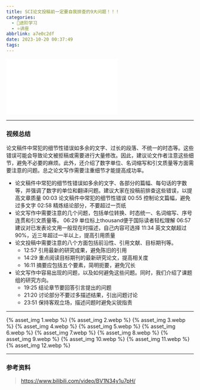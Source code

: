 ```yaml
---
title: SCI论文投稿前一定要自我排查的9大问题！！！
categories:
  - 🌙进阶学习
  - ⭐讲座
abbrlink: a7e0c2df
date: 2023-10-20 00:37:49
tags:
---
```


<iframe src="//player.bilibili.com/player.html?aid=832448998&bvid=BV1N34y1u7pH&cid=1305270631&p=1" scrolling="no" border="0" frameborder="no" framespacing="0" allowfullscreen="true"> </iframe>

<!--more-->

***

### 视频总结

论文稿件中常犯的细节性错误如多余的文字、过长的段落、不统一的时态等。这些错误可能会导致论文被拒稿或需要进行大量修改。因此，建议论文作者注意这些细节，避免不必要的麻烦。此外，还介绍了数字单位、名词缩写和引文质量等方面需要注意的问题。总之论文写作需要注重细节才能提高成功率。

- 论文稿件中常犯的细节性错误如多余的文字、各部分的篇幅、每句话的字数等，并强调了数字的单位和翻译问题。建议大家在投稿前排查这些错误，以提高文章质量
    00:03 论文稿件中常犯的细节性错误
    00:55 控制论文篇幅，避免过多文字
    02:58 精炼结论部分，不要超过一页纸
- 论文写作中需要注意的几个问题，包括单位转换、时态统一、名词缩写、序号连贯和引文质量等。
    06:29 单位标上thousand便于国际读者轻松理解
    06:57 建议对已发表论文用一般现在时描述，自己内容可选择
    11:34 英文文献超过90%，近三年超过一半以上，提高引用质量
- 论文投稿中需要注意的八个方面包括前沿性、引用文献、目标期刊等。
    - 12:57 引用最新的研究成果，避免陈旧的引用
    - 14:29 重点阅读目标期刊的最新研究论文，提高相关度
    - 16:11 摘要应包括五个要素，简明扼要，避免冗长
- 论文写作中容易出现的问题，以及如何避免这些问题。同时，我们介绍了课题组的研究方向。
    - 19:25 结论章节要回答引言提出的问题
    - 21:20 讨论部分不要过多描述结果，引出问题讨论
    - 23:51 保持客观立场，描述问题时避免尖锐指责

***

{% asset_img 1.webp %}
{% asset_img 2.webp %}
{% asset_img 3.webp %}
{% asset_img 4.webp %}
{% asset_img 5.webp %}
{% asset_img 6.webp %}
{% asset_img 7.webp %}
{% asset_img 8.webp %}
{% asset_img 9.webp %}
{% asset_img 10.webp %}
{% asset_img 11.webp %}
{% asset_img 12.webp %}

***

### 参考资料

> <https://www.bilibili.com/video/BV1N34y1u7pH/>
